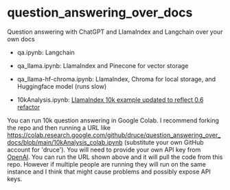 # question_answering_over_docs
Question answering with ChatGPT and LlamaIndex and Langchain over your own docs

- qa.ipynb: Langchain

- qa_llama.ipynb: LlamaIndex and Pinecone for vector storage

- qa_llama-hf-chroma.ipynb: LlamaIndex, Chroma for local storage, and Huggingface model (runs slow)

- 10kAnalysis.ipynb: [LlamaIndex 10k example updated to reflect 0.6 refactor](https://betterprogramming.pub/llamaindex-deep-lake-for-financial-statement-analysis-954f2b789c8e
)

You can run 10k question answering in Google Colab. I recommend forking the repo and then running a URL like https://colab.research.google.com/github/druce/question_answering_over_docs/blob/main/10kAnalysis_colab.ipynb (substitute your own GitHub account for 'druce'). You will need to provide your own API key from [OpenAI](https://platform.openai.com/).  You can run the URL shown above and it will pull the code from this repo. However if multiple people are running they will run on the same instance and I think that might cause problems and possibly expose API keys.
